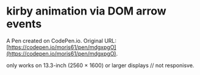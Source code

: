 # kirby animation via DOM arrow events

A Pen created on CodePen.io. Original URL: [https://codepen.io/moris61/pen/mdgxpgO](https://codepen.io/moris61/pen/mdgxpgO).

only works on 13.3-inch (2560 × 1600) or larger displays // not responisve.
